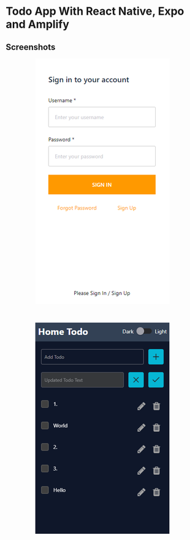 # Todo App With React Native, Expo and Amplify

## Screenshots

<p align="center">
  <img src="./assets/signin-screen.png" alt="Sign In Screen Screenshot" />
</p>
<br />
<p align="center">
  <img src="./assets/with-amplify.png" alt="Home Screen Screenshot" />
</p>
